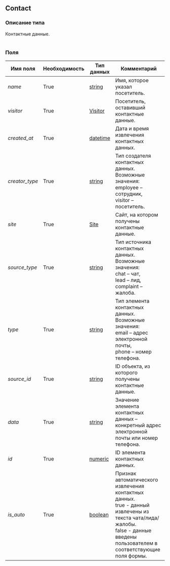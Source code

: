 
## Contact

### Описание типа
Контактные данные.<br/><br/>
### Поля

| Имя поля | Необходимость | Тип данных | Комментарий |
|---|---|---|---|
|*name*|True|[string](/docs/types/string.md)|Имя, которое указал посетитель.<br/>|
|*visitor*|True|[Visitor](/docs/types/Visitor.md)|Посетитель, оставивший контактные данные.<br/>|
|*created_at*|True|[datetime](/docs/types/datetime.md)|Дата и время извлечения контактных данных.<br/>|
|*creator_type*|True|[string](/docs/types/string.md)|Тип создателя контактных данных.<br/>Возможные значения:<br/>employee – сотрудник,<br/>visitor – посетитель.<br/>|
|*site*|True|[Site](/docs/types/Site.md)|Сайт, на котором получены контактные данные.<br/>|
|*source_type*|True|[string](/docs/types/string.md)|Тип источника контактных данных.<br/>Возможные значения:<br/>chat – чат,<br/>lead – лид,<br/>complaint – жалоба.<br/>|
|*type*|True|[string](/docs/types/string.md)|Тип элемента контактных данных.<br/>Возможные значения:<br/>email – адрес электронной почты,<br/>phone – номер телефона.<br/>|
|*source_id*|True|[string](/docs/types/string.md)|ID объекта, из которого получены контактные данные.<br/>|
|*data*|True|[string](/docs/types/string.md)|Значение элемента контактных данных – конкретный адрес электронной почты или номер телефона.<br/>|
|*id*|True|[numeric](/docs/types/numeric.md)|ID элемента контактных данных.<br/>|
|*is_auto*|True|[boolean](/docs/types/boolean.md)|Признак автоматического извлечения контактных данных.<br/>true - данный извлечены из текста чата/лида/жалобы.<br/>false - данные введены пользователем в соответствующие поля формы.<br/>|
